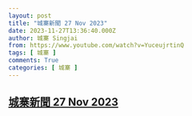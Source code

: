 ```yaml
---
layout: post
title: "城寨新聞 27 Nov 2023"
date: 2023-11-27T13:36:40.000Z
author: 城寨 Singjai
from: https://www.youtube.com/watch?v=YuceujrtinQ
tags: [ 城寨 ]
comments: True
categories: [ 城寨 ]
---
```

<!--1701092200000-->
[城寨新聞 27 Nov 2023](https://www.youtube.com/watch?v=YuceujrtinQ)
------

<div>

</div>
